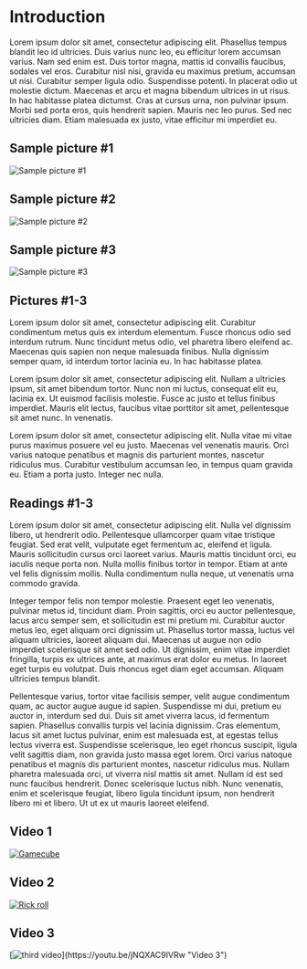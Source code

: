 # Introduction
Lorem ipsum dolor sit amet, consectetur adipiscing elit. Phasellus tempus blandit leo id ultricies. Duis varius nunc leo, eu efficitur lorem accumsan varius. Nam sed enim est. Duis tortor magna, mattis id convallis faucibus, sodales vel eros. Curabitur nisl nisi, gravida eu maximus pretium, accumsan ut nisi. Curabitur semper ligula odio. Suspendisse potenti. In placerat odio ut molestie dictum. Maecenas et arcu et magna bibendum ultrices in ut risus. In hac habitasse platea dictumst. Cras at cursus urna, non pulvinar ipsum. Morbi sed porta eros, quis hendrerit sapien. Mauris nec leo purus. Sed nec ultricies diam. Etiam malesuada ex justo, vitae efficitur mi imperdiet eu.

## Sample picture #1
![Sample picture #1](https://cdn.pixabay.com/photo/2016/11/09/16/24/virus-1812092_960_720.jpg)

## Sample picture #2
![Sample picture #2](https://cdn.pixabay.com/photo/2013/09/22/19/14/brick-wall-185085_960_720.jpg)

## Sample picture #3
![Sample picture #3](https://cdn.pixabay.com/photo/2017/06/13/13/49/indoor-2398938_960_720.jpg)

## Pictures #1-3
Lorem ipsum dolor sit amet, consectetur adipiscing elit. Curabitur condimentum metus quis ex interdum elementum. Fusce rhoncus odio sed interdum rutrum. Nunc tincidunt metus odio, vel pharetra libero eleifend ac. Maecenas quis sapien non neque malesuada finibus. Nulla dignissim semper quam, id interdum tortor lacinia eu. In hac habitasse platea.

Lorem ipsum dolor sit amet, consectetur adipiscing elit. Nullam a ultricies ipsum, sit amet bibendum tortor. Nunc non mi luctus, consequat elit eu, lacinia ex. Ut euismod facilisis molestie. Fusce ac justo et tellus finibus imperdiet. Mauris elit lectus, faucibus vitae porttitor sit amet, pellentesque sit amet nunc. In venenatis.

Lorem ipsum dolor sit amet, consectetur adipiscing elit. Nulla vitae mi vitae purus maximus posuere vel eu justo. Maecenas vel venenatis mauris. Orci varius natoque penatibus et magnis dis parturient montes, nascetur ridiculus mus. Curabitur vestibulum accumsan leo, in tempus quam gravida eu. Etiam a porta justo. Integer nec nulla.

## Readings #1-3
Lorem ipsum dolor sit amet, consectetur adipiscing elit. Nulla vel dignissim libero, ut hendrerit odio. Pellentesque ullamcorper quam vitae tristique feugiat. Sed erat velit, vulputate eget fermentum ac, eleifend et ligula. Mauris sollicitudin cursus orci laoreet varius. Mauris mattis tincidunt orci, eu iaculis neque porta non. Nulla mollis finibus tortor in tempor. Etiam at ante vel felis dignissim mollis. Nulla condimentum nulla neque, ut venenatis urna commodo gravida.

Integer tempor felis non tempor molestie. Praesent eget leo venenatis, pulvinar metus id, tincidunt diam. Proin sagittis, orci eu auctor pellentesque, lacus arcu semper sem, et sollicitudin est mi pretium mi. Curabitur auctor metus leo, eget aliquam orci dignissim ut. Phasellus tortor massa, luctus vel aliquam ultricies, laoreet aliquam dui. Maecenas ut augue non odio imperdiet scelerisque sit amet sed odio. Ut dignissim, enim vitae imperdiet fringilla, turpis ex ultrices ante, at maximus erat dolor eu metus. In laoreet eget turpis eu volutpat. Duis rhoncus eget diam eget accumsan. Aliquam ultricies tempus blandit.

Pellentesque varius, tortor vitae facilisis semper, velit augue condimentum quam, ac auctor augue augue id sapien. Suspendisse mi dui, pretium eu auctor in, interdum sed dui. Duis sit amet viverra lacus, id fermentum sapien. Phasellus convallis turpis vel lacinia dignissim. Cras elementum, lacus sit amet luctus pulvinar, enim est malesuada est, at egestas tellus lectus viverra est. Suspendisse scelerisque, leo eget rhoncus suscipit, ligula velit sagittis diam, non gravida justo massa eget lorem. Orci varius natoque penatibus et magnis dis parturient montes, nascetur ridiculus mus. Nullam pharetra malesuada orci, ut viverra nisl mattis sit amet. Nullam id est sed nunc faucibus hendrerit. Donec scelerisque luctus nibh. Nunc venenatis, enim et scelerisque feugiat, libero ligula tincidunt ipsum, non hendrerit libero mi et libero. Ut ut ex ut mauris laoreet eleifend.

## Video 1
[![Gamecube](https://upload.wikimedia.org/wikipedia/commons/thumb/2/2b/GameCube-Console-Set.png/1200px-GameCube-Console-Set.png)](https://youtu.be/GKSoXiBlnZY "Video 1")
## Video 2
[![Rick roll](https://www.electronicbeats.net/app/uploads/2016/06/rickastley.jpg)](https://youtu.be/dQw4w9WgXcQ "Video 2")

## Video 3
[![third video](https://cdn.vox-cdn.com/thumbor/FsfanOAchuKft3JYrLykPIcuHmk=/0x0:960x960/1200x800/filters:focal(404x404:556x556)/cdn.vox-cdn.com/uploads/chorus_image/image/58442023/14915318_10155148305236754_7471955098066766739_n.0.png)](https://youtu.be/jNQXAC9IVRw "Video 3")
